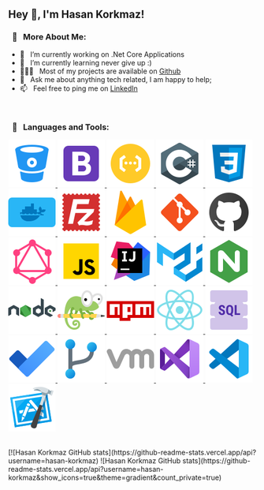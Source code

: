 ## Hey 👋, I'm Hasan Korkmaz!

### &nbsp; 🧐 &nbsp; More About Me:

- 🔭 &nbsp; I’m currently working on .Net Core Applications
- 🌱 &nbsp; I’m currently learning never give up :)
- 👨🏻‍💻 &nbsp; Most of my projects are available on [Github](https://github.com/hasan-korkmaz?tab=repositories)
- 💬 &nbsp; Ask me about anything tech related, I am happy to help;
- 📫 &nbsp; Feel free to ping me on [LinkedIn](https://www.linkedin.com/in/hasan-korkmaz-6221781a2/)

<br>

### &nbsp; 🔨 &nbsp; Languages and Tools:

<a href="" target="_blank"> <img src="https://raw.githubusercontent.com/mevluttuna/mevluttuna/main/icons/bitbucket.png" alt="bitbucket" height="96px"/> </a>
<a href="" target="_blank"> <img src="https://raw.githubusercontent.com/mevluttuna/mevluttuna/main/icons/bootstrap.png" alt="bootstrap" height="96px"/> </a>
<a href="" target="_blank"> <img src="https://raw.githubusercontent.com/mevluttuna/mevluttuna/main/icons/cloud-functions.png" alt="cloud-functions" height="96px"/> </a>
<a href="" target="_blank"> <img src="https://raw.githubusercontent.com/mevluttuna/mevluttuna/main/icons/csharp.png" alt="csharp" height="96px"/> </a>
<a href="" target="_blank"> <img src="https://raw.githubusercontent.com/mevluttuna/mevluttuna/main/icons/css3.png" alt="css3" height="96px"/> </a>
<a href="" target="_blank"> <img src="https://raw.githubusercontent.com/mevluttuna/mevluttuna/main/icons/docket.png" alt="docker" height="96px"/> </a>
<a href="" target="_blank"> <img src="https://raw.githubusercontent.com/mevluttuna/mevluttuna/main/icons/filezilla.png" alt="filezilla" height="96px"/> </a>
<a href="" target="_blank"> <img src="https://raw.githubusercontent.com/mevluttuna/mevluttuna/main/icons/firebase.png" alt="firebase" height="96px"/> </a>
<a href="" target="_blank"> <img src="https://raw.githubusercontent.com/mevluttuna/mevluttuna/main/icons/git.png" alt="git" height="96px"/> </a>
<a href="" target="_blank"> <img src="https://raw.githubusercontent.com/mevluttuna/mevluttuna/main/icons/github.png" alt="github" height="96px"/> </a>
<a href="" target="_blank"> <img src="https://raw.githubusercontent.com/mevluttuna/mevluttuna/main/icons/graphql.png" alt="graphql" height="96px"/> </a>
<a href="" target="_blank"> <img src="https://raw.githubusercontent.com/mevluttuna/mevluttuna/main/icons/javascript.png" alt="javascript" height="96px"/> </a>
<a href="" target="_blank"> <img src="https://raw.githubusercontent.com/mevluttuna/mevluttuna/main/icons/jetbrains.png" alt="jetbrains" height="96px"/> </a>
<a href="" target="_blank"> <img src="https://raw.githubusercontent.com/mevluttuna/mevluttuna/main/icons/material.png" alt="material" height="96px"/> </a>
<a href="" target="_blank"> <img src="https://raw.githubusercontent.com/mevluttuna/mevluttuna/main/icons/ngnix.png" alt="ngnix" height="96px"/> </a>
<a href="" target="_blank"> <img src="https://raw.githubusercontent.com/mevluttuna/mevluttuna/main/icons/node.png" alt="node" height="96px"/> </a>
<a href="" target="_blank"> <img src="https://raw.githubusercontent.com/mevluttuna/mevluttuna/main/icons/notepad++.png" alt="notepad" height="96px"/> </a>
<a href="" target="_blank"> <img src="https://raw.githubusercontent.com/mevluttuna/mevluttuna/main/icons/npm.png" alt="npm" height="96px"/> </a>
<a href="" target="_blank"> <img src="https://raw.githubusercontent.com/mevluttuna/mevluttuna/main/icons/react-native.png" alt="react-native" height="96px"/> </a>
<a href="" target="_blank"> <img src="https://raw.githubusercontent.com/mevluttuna/mevluttuna/main/icons/sql.png" alt="sql" height="96px"/> </a>
<a href="" target="_blank"> <img src="https://raw.githubusercontent.com/mevluttuna/mevluttuna/main/icons/todo.png" alt="todo" height="96px"/> </a>
<a href="" target="_blank"> <img src="https://raw.githubusercontent.com/mevluttuna/mevluttuna/main/icons/use-fork.png" alt="use-fork" height="96px"/> </a>
<a href="" target="_blank"> <img src="https://raw.githubusercontent.com/mevluttuna/mevluttuna/main/icons/vm.png" alt="vm" height="96px"/> </a>
<a href="" target="_blank"> <img src="https://raw.githubusercontent.com/mevluttuna/mevluttuna/main/icons/vs.png" alt="vs" height="96px"/> </a>
<a href="" target="_blank"> <img src="https://raw.githubusercontent.com/mevluttuna/mevluttuna/main/icons/vscode.png" alt="vscode" height="96px"/> </a>
<a href="" target="_blank"> <img src="https://raw.githubusercontent.com/mevluttuna/mevluttuna/main/icons/xcode.png" alt="xcode" height="96px"/> </a>

<br>
[![Hasan Korkmaz GitHub stats](https://github-readme-stats.vercel.app/api?username=hasan-korkmaz)
![Hasan Korkmaz GitHub stats](https://github-readme-stats.vercel.app/api?username=hasan-korkmaz&show_icons=true&theme=gradient&count_private=true)
